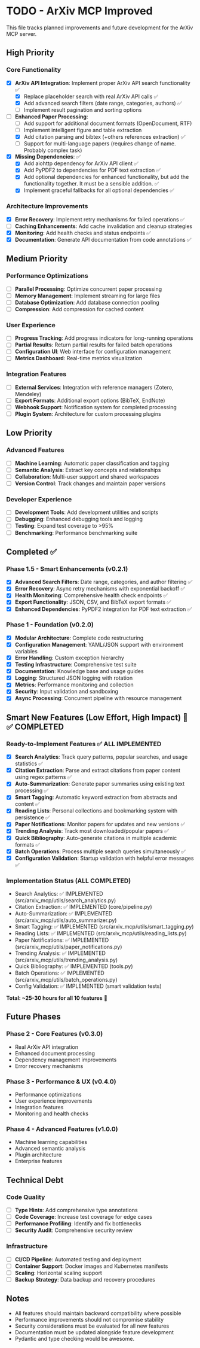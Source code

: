 # TODO - ArXiv MCP Improved

This file tracks planned improvements and future development for the ArXiv MCP server.

## High Priority

### Core Functionality

- [x] **ArXiv API Integration**: Implement proper ArXiv API search functionality ✅
  - [x] Replace placeholder search with real ArXiv API calls ✅
  - [x] Add advanced search filters (date range, categories, authors) ✅
  - [ ] Implement result pagination and sorting options

- [ ] **Enhanced Paper Processing**:
  - [ ] Add support for additional document formats (OpenDocument, RTF)
  - [ ] Implement intelligent figure and table extraction
  - [x] Add citation parsing and bibtex (+others references extraction) ✅
  - [ ] Support for multi-language papers (requires change of name. Probably complex task)

- [x] **Missing Dependencies**: ✅
  - [x] Add aiohttp dependency for ArXiv API client ✅
  - [x] Add PyPDF2 to dependencies for PDF text extraction ✅
  - [x] Add optional dependencies for enhanced functionality, but add the functionality together. It must be a sensible addition. ✅
  - [x] Implement graceful fallbacks for all optional dependencies ✅

### Architecture Improvements

- [x] **Error Recovery**: Implement retry mechanisms for failed operations ✅
- [ ] **Caching Enhancements**: Add cache invalidation and cleanup strategies
- [x] **Monitoring**: Add health checks and status endpoints ✅
- [x] **Documentation**: Generate API documentation from code annotations ✅

## Medium Priority

### Performance Optimizations

- [ ] **Parallel Processing**: Optimize concurrent paper processing
- [ ] **Memory Management**: Implement streaming for large files
- [ ] **Database Optimization**: Add database connection pooling
- [ ] **Compression**: Add compression for cached content

### User Experience

- [ ] **Progress Tracking**: Add progress indicators for long-running operations
- [ ] **Partial Results**: Return partial results for failed batch operations
- [ ] **Configuration UI**: Web interface for configuration management
- [ ] **Metrics Dashboard**: Real-time metrics visualization

### Integration Features

- [ ] **External Services**: Integration with reference managers (Zotero, Mendeley)
- [ ] **Export Formats**: Additional export options (BibTeX, EndNote)
- [ ] **Webhook Support**: Notification system for completed processing
- [ ] **Plugin System**: Architecture for custom processing plugins

## Low Priority

### Advanced Features

- [ ] **Machine Learning**: Automatic paper classification and tagging
- [ ] **Semantic Analysis**: Extract key concepts and relationships
- [ ] **Collaboration**: Multi-user support and shared workspaces
- [ ] **Version Control**: Track changes and maintain paper versions

### Developer Experience

- [ ] **Development Tools**: Add development utilities and scripts
- [ ] **Debugging**: Enhanced debugging tools and logging
- [ ] **Testing**: Expand test coverage to >95%
- [ ] **Benchmarking**: Performance benchmarking suite

## Completed ✅

### Phase 1.5 - Smart Enhancements (v0.2.1)

- [x] **Advanced Search Filters**: Date range, categories, and author filtering ✅
- [x] **Error Recovery**: Async retry mechanisms with exponential backoff ✅
- [x] **Health Monitoring**: Comprehensive health check endpoints ✅
- [x] **Export Functionality**: JSON, CSV, and BibTeX export formats ✅
- [x] **Enhanced Dependencies**: PyPDF2 integration for PDF text extraction ✅

### Phase 1 - Foundation (v0.2.0)

- [x] **Modular Architecture**: Complete code restructuring
- [x] **Configuration Management**: YAML/JSON support with environment variables
- [x] **Error Handling**: Custom exception hierarchy
- [x] **Testing Infrastructure**: Comprehensive test suite
- [x] **Documentation**: Knowledge base and usage guides
- [x] **Logging**: Structured JSON logging with rotation
- [x] **Metrics**: Performance monitoring and collection
- [x] **Security**: Input validation and sandboxing
- [x] **Async Processing**: Concurrent pipeline with resource management

## Smart New Features (Low Effort, High Impact) 🚀 ✅ COMPLETED

### Ready-to-Implement Features ✅ ALL IMPLEMENTED

- [x] **Search Analytics**: Track query patterns, popular searches, and usage statistics ✅
- [x] **Citation Extraction**: Parse and extract citations from paper content using regex patterns ✅
- [x] **Auto-Summarization**: Generate paper summaries using existing text processing ✅
- [x] **Smart Tagging**: Automatic keyword extraction from abstracts and content ✅
- [x] **Reading Lists**: Personal collections and bookmarking system with persistence ✅
- [x] **Paper Notifications**: Monitor papers for updates and new versions ✅
- [x] **Trending Analysis**: Track most downloaded/popular papers ✅
- [x] **Quick Bibliography**: Auto-generate citations in multiple academic formats ✅
- [x] **Batch Operations**: Process multiple search queries simultaneously ✅
- [x] **Configuration Validation**: Startup validation with helpful error messages ✅

### Implementation Status (ALL COMPLETED)

- Search Analytics: ✅ IMPLEMENTED (src/arxiv_mcp/utils/search_analytics.py)
- Citation Extraction: ✅ IMPLEMENTED (core/pipeline.py)  
- Auto-Summarization: ✅ IMPLEMENTED (src/arxiv_mcp/utils/auto_summarizer.py)
- Smart Tagging: ✅ IMPLEMENTED (src/arxiv_mcp/utils/smart_tagging.py)
- Reading Lists: ✅ IMPLEMENTED (src/arxiv_mcp/utils/reading_lists.py)
- Paper Notifications: ✅ IMPLEMENTED (src/arxiv_mcp/utils/paper_notifications.py)
- Trending Analysis: ✅ IMPLEMENTED (src/arxiv_mcp/utils/trending_analysis.py)
- Quick Bibliography: ✅ IMPLEMENTED (tools.py)
- Batch Operations: ✅ IMPLEMENTED (src/arxiv_mcp/utils/batch_operations.py)
- Config Validation: ✅ IMPLEMENTED (smart validation tests)

**Total: ~25-30 hours for all 10 features** 🎯

## Future Phases

### Phase 2 - Core Features (v0.3.0)

- Real ArXiv API integration
- Enhanced document processing
- Dependency management improvements
- Error recovery mechanisms

### Phase 3 - Performance & UX (v0.4.0)

- Performance optimizations
- User experience improvements
- Integration features
- Monitoring and health checks

### Phase 4 - Advanced Features (v1.0.0)

- Machine learning capabilities
- Advanced semantic analysis
- Plugin architecture
- Enterprise features

## Technical Debt

### Code Quality

- [ ] **Type Hints**: Add comprehensive type annotations
- [ ] **Code Coverage**: Increase test coverage for edge cases
- [ ] **Performance Profiling**: Identify and fix bottlenecks
- [ ] **Security Audit**: Comprehensive security review

### Infrastructure

- [ ] **CI/CD Pipeline**: Automated testing and deployment
- [ ] **Container Support**: Docker images and Kubernetes manifests
- [ ] **Scaling**: Horizontal scaling support
- [ ] **Backup Strategy**: Data backup and recovery procedures

## Notes

- All features should maintain backward compatibility where possible
- Performance improvements should not compromise stability
- Security considerations must be evaluated for all new features
- Documentation must be updated alongside feature development
- Pydantic and type checking would be awesome.
